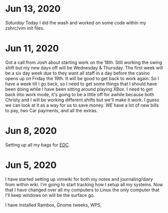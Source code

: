 


# Jun 13, 2020

  *Saturday* 
  Today I did the wash and worked on some code within my zshrc/vim init files.
  
# Jun 11, 2020

  Got a call from Josh about starting work on the 18th. Still working the swing shift 
  but my new days off will be Wednesday & Thursday. The first week will be a six day week 
  due to they want all staff in a day before the casino opens up on Friday the 19th. It
  will be good to get back to work again.  So I have a week till I go back, so I need to 
  get some things that I should have been doing while I have been sitting around playing
  XBox.  I need to get back into work mode, it's going to be a little off for awhile because
  both Christy and I will be working different shifts but we'll make it work.  I guess we can
  look at it as a way for us to save money.  *WE* have a lot of new bills to pay, two Car payments,
  and all the extras. 

 
# Jun 8, 2020 

  Setting up all my bags for [EDC](EDC).
  
# Jun 5, 2020
  I have started setting up vimwiki for both my notes and journaling/diary from within
  wiki. I'm going to start tracking how I setup all my systems.  Now that I have changed 
  over all my computers to Linux the only computer that I'll keep windows on will be the 
  surface go. 
 
I have installed Rambox, Gnome tweeks, WPS, 
